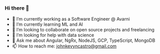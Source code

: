 ### Hi there 👋

- 🔭 I’m currently working as a Software Engineer @ Avarni
- 🌱 I’m currently learning ML and AI
- 👯 I’m looking to collaborate on open source projects and freelancing
- 🤔 I’m looking for help with data science
- 💬 Ask me about Angular, NgRx, NodeJS, GCP, TypeScript, MongoDB
- 📫 How to reach me: johnkevyncastro@gmail.com
